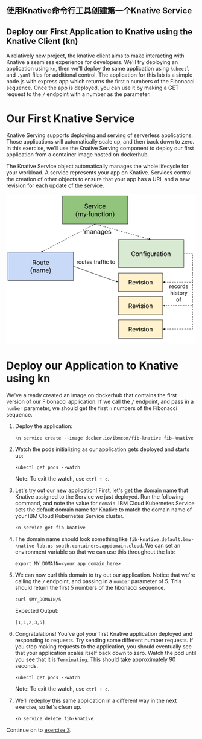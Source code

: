 ## 使用Knative命令行工具创建第一个Knative Service
## Deploy our First Application to Knative using the Knative Client (kn)
A relatively new project, the knative client aims to make interacting with Knative a seamless experience for developers. We'll try deploying an application using `kn`, then we'll deploy the same application using `kubectl` and `.yaml` files for additional control. The application for this lab is a simple node.js with express app which returns the first n numbers of the Fibonacci sequence. Once the app is deployed, you can use it by making a GET request to the `/` endpoint with a number as the parameter. 

# Our First Knative Service
Knative Serving supports deploying and serving of serverless applications. Those applications will automatically scale up, and then back down to zero. In this exercise, we'll use the Knative Serving component to deploy our first application from a container image hosted on dockerhub. 

The Knative Service object automatically manages the whole lifecycle for your workload. A service represents your app on Knative. Services control the creation of other objects to ensure that your app has a URL and a new revision for each update of the service.

![](https://github.com/knative/serving/raw/master/docs/spec/images/object_model.png)

# Deploy our Application to Knative using kn
We've already created an image on dockerhub that contains the first version of our Fibonacci application. If we call the `/` endpoint, and pass in a `number` parameter, we should get the first `n` numbers of the Fibonacci sequence.

1. Deploy the application:

    ```
    kn service create --image docker.io/ibmcom/fib-knative fib-knative
    ```

2. Watch the pods initializing as our application gets deployed and starts up:

    ```
    kubectl get pods --watch
    ```

    Note: To exit the watch, use `ctrl + c`.

3. Let's try out our new application! First, let's get the domain name that Knative assigned to the Service we just deployed. Run the following command, and note the value for `domain`. IBM Cloud Kubernetes Service sets the default domain name for Knative to match the domain name of your IBM Cloud Kubernetes Service cluster.

    ```
    kn service get fib-knative
    ```

4. The domain name should look something like `fib-knative.default.bmv-knative-lab.us-south.containers.appdomain.cloud`. We can set an environment variable so that we can use this throughout the lab:

    ```
    export MY_DOMAIN=<your_app_domain_here>
    ```
5. We can now curl this domain to try out our application. Notice that we're calling the `/` endpoint, and passing in a `number` parameter of 5. This should return the first 5 numbers of the fibonacci sequence.

    ```
    curl $MY_DOMAIN/5
    ```

    Expected Output:
    ```
    [1,1,2,3,5]
    ```

6. Congratulations! You've got your first Knative application deployed and responding to requests. Try sending some different number requests. If you stop making requests to the application, you should eventually see that your application scales itself back down to zero. Watch the pod until you see that it is `Terminating`. This should take approximately 90 seconds.

    ```
    kubectl get pods --watch
    ```

    Note: To exit the watch, use `ctrl + c`.

7. We'll redeploy this same application in a different way in the next exercise, so let's clean up.

    ```
    kn service delete fib-knative
    ```

Continue on to [exercise 3](../exercise-3/README.md).
